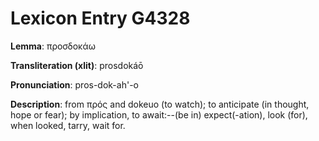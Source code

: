 # Lexicon Entry G4328

**Lemma**: προσδοκάω

**Transliteration (xlit)**: prosdokáō

**Pronunciation**: pros-dok-ah'-o

**Description**:
from πρός and dokeuo (to watch); to anticipate (in thought, hope or fear); by implication, to await:--(be in) expect(-ation), look (for), when looked, tarry, wait for.
